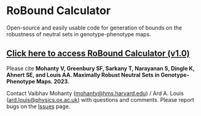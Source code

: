 # RoBound Calculator
Open-source and easily usable code for generation of bounds on the robustness of neutral sets in genotype-phenotype maps.

## [Click here to access RoBound Calculator (v1.0)](https://colab.research.google.com/github/vaibhav-mohanty/RoBound-Calculator/blob/main/RoBound_Calculator.ipynb)

Please cite **Mohanty V, Greenbury SF, Sarkany T, Narayanan S, Dingle K, Ahnert SE, and Louis AA. Maximally Robust Neutral Sets in Genotype-Phenotype Maps. 2023.**

Contact Vaibhav Mohanty (mohanty@hms.harvard.edu) / Ard A. Louis (ard.louis@physics.ox.ac.uk) with questions and comments. Please report bugs on the [Issues](https://github.com/vaibhav-mohanty/RoBound-Calculator/issues) page.
